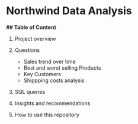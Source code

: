 # Northwind Data Analysis 

**## Table of Content**
1. Project overview
2. Questions
   - Sales trend over time
   - Best and worst selling Products
   - Key Customers
   - Shippping costs analysis
     
4. SQL queries
5. Insights and recommendations
6. How to use this repository
